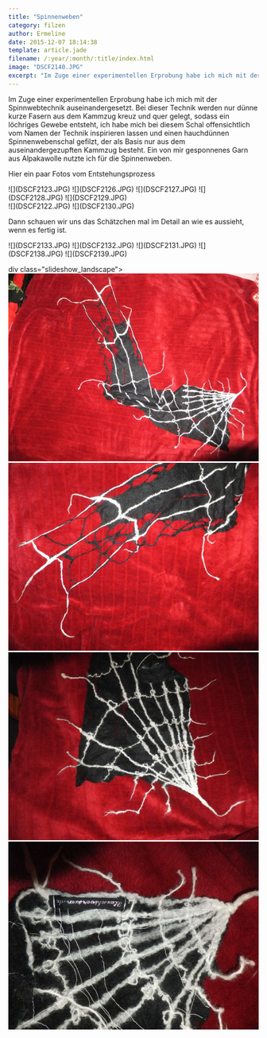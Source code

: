 ```yaml
---
title: "Spinnenweben"
category: filzen
author: Ermeline
date: 2015-12-07 18:14:38
template: article.jade
filename: /:year/:month/:title/index.html
image: "DSCF2140.JPG"
excerpt: "Im Zuge einer experimentellen Erprobung habe ich mich mit der Spinnwebtechnik auseinandergesetzt."
---
```


Im Zuge einer experimentellen Erprobung habe ich mich mit der Spinnwebtechnik auseinandergesetzt. Bei dieser Technik werden nur dünne kurze Fasern aus dem Kammzug kreuz und quer gelegt, sodass ein löchriges Gewebe entsteht, ich habe mich bei diesem Schal offensichtlich vom Namen der Technik inspirieren lassen und einen hauchdünnen Spinnenwebenschal gefilzt, der als Basis nur aus dem auseinandergezupften Kammzug besteht. Ein von mir gesponnenes Garn aus Alpakawolle nutzte ich für die Spinnenweben.

Hier ein paar Fotos vom Entstehungsprozess

<div class="slideshow_landscape">
![](DSCF2123.JPG)
![](DSCF2126.JPG)
![](DSCF2127.JPG)
![](DSCF2128.JPG)
![](DSCF2129.JPG)
</div>

<div class="slideshow_landscape">
![](DSCF2122.JPG)
![](DSCF2130.JPG)
</div>


Dann schauen wir uns das Schätzchen mal im Detail an wie es aussieht, wenn es fertig ist.

<div class="slideshow_portrait">
![](DSCF2133.JPG)
![](DSCF2132.JPG)
![](DSCF2131.JPG)
![](DSCF2138.JPG)
![](DSCF2139.JPG)
</div>


div class="slideshow_landscape">
![](DSCF2134.JPG)
![](DSCF2137.JPG)
![](DSCF2136.JPG)
![](DSCF2143.JPG)
</div>



